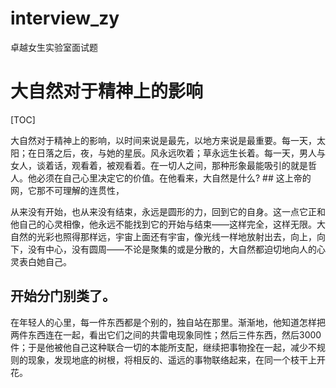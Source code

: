 # interview_zy
卓越女生实验室面试题
# 大自然对于精神上的影响
[TOC]

大自然对于精神上的影响，以时间来说是最先，以地方来说是最重要。每一天，太阳；在日落之后，夜，与她的星辰。风永远吹着；草永远生长着。每一天，男人与女人，谈着话，观看着，被观看着。在一切人之间，那种形象最能吸引的就是哲人。他必须在自己心里决定它的价值。在他看来，大自然是什么? ## 这上帝的网，它那不可理解的连贯性，

从来没有开始，也从来没有结束，永远是圆形的力，回到它的自身。这一点它正和他自己的心灵相像，他永远不能找到它的开始与结束——这样完全，这样无限。大自然的光彩也照得那样远，宇宙上面还有宇宙，像光线一样地放射出去，向上，向下，没有中心，没有圆周——不论是聚集的或是分散的，大自然都迫切地向人的心灵表白她自己。
## 开始分门别类了。

在年轻人的心里，每一件东西都是个别的，独自站在那里。渐渐地，他知道怎样把两件东西连在一起，看出它们之间的共雷电现象同性；然后三件东西，然后3000件；于是他被他自己这种联合一切的本能所支配，继续把事物拴在一起，减少不规则的现象，发现地底的树根，将相反的、遥远的事物联络起来，在同一个枝干上开花。
